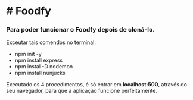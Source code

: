 <h1># Foodfy</h1>
<h3>Para poder funcionar o Foodfy depois de cloná-lo.</h3>

Exceutar tais comendos no terminal:
<ul>
<li>npm init -y</li>
<li>npm install express</li>
<li>npm instal -D nodemon</li>
<li>npm install nunjucks</li>
</ul>  

Executado os 4 procedimentos, é só entrar em <strong>localhost:500</strong>, através do seu navegador, para que a aplicação funcione perfeitamente.
